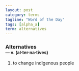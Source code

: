 ```yaml
---
layout: post
category: terms
tagline: "Word of the Day"
tags: [alpha_a]
term: alternatives
---
```


<h3>Alternatives<br/> <small>&mdash; v. (al<span>&middot;</span>ter<span>&middot;</span>na<span>&middot;</span>tives)</small></h3>
<p><ol>
<li>to change indigenous people</li>
</ol></p>
